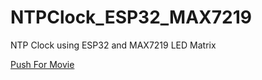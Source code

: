 # NTPClock_ESP32_MAX7219
NTP Clock using ESP32 and MAX7219 LED Matrix

[Push For Movie](https://youtu.be/6NCDOS2I1yc)
